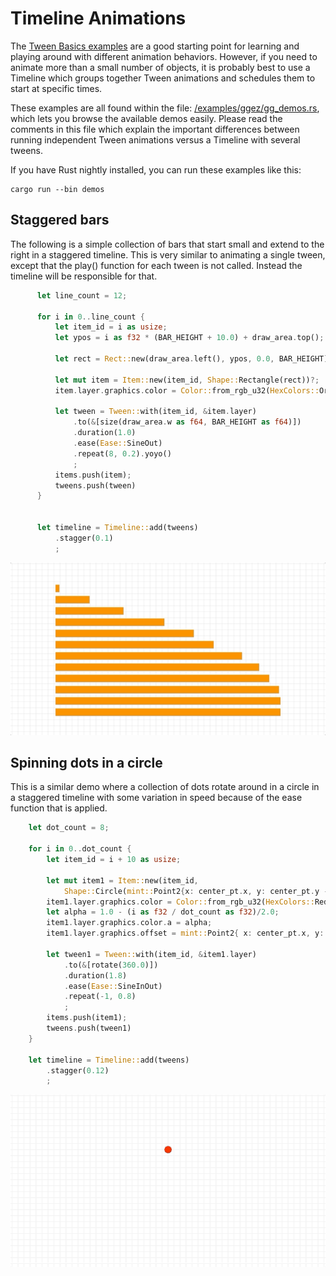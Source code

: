 # Timeline Animations

The [Tween Basics examples](1-basics.md) are a good starting point for learning and playing around with different animation behaviors. However, if you need to animate more than a small number of objects, it is probably best to use a Timeline which groups together Tween animations and schedules them to start at specific times. 

These examples are all found within the file: [/examples/ggez/gg_demos.rs](https://github.com/wasm-network/tweek-rust/blob/master/examples/ggez/gg_demos.rs), which lets you browse the available demos easily. Please read the comments in this file which explain the important differences between running independent Tween animations versus a Timeline with several tweens. 

If you have Rust nightly installed, you can run these examples like this:

```
cargo run --bin demos 
```


## Staggered bars 
The following is a simple collection of bars that start small and extend to the right in a staggered timeline. This is very similar to animating a single tween, except that the play() function for each tween is not called. Instead the timeline will be responsible for that.

```rust
      let line_count = 12;

      for i in 0..line_count {
          let item_id = i as usize;
          let ypos = i as f32 * (BAR_HEIGHT + 10.0) + draw_area.top();

          let rect = Rect::new(draw_area.left(), ypos, 0.0, BAR_HEIGHT);

          let mut item = Item::new(item_id, Shape::Rectangle(rect))?;
          item.layer.graphics.color = Color::from_rgb_u32(HexColors::Orange);

          let tween = Tween::with(item_id, &item.layer)
              .to(&[size(draw_area.w as f64, BAR_HEIGHT as f64)])
              .duration(1.0)
              .ease(Ease::SineOut)
              .repeat(8, 0.2).yoyo()
              ;
          items.push(item);
          tweens.push(tween)
      }


      let timeline = Timeline::add(tweens)
          .stagger(0.1)
          ;
```

![Timeline bars](demos/timeline-bars-hd.gif)

## Spinning dots in a circle

This is a similar demo where a collection of dots rotate around in a circle in a staggered timeline with some variation in speed because of the ease function that is applied. 

```rust
    let dot_count = 8;

    for i in 0..dot_count {
        let item_id = i + 10 as usize;

        let mut item1 = Item::new(item_id, 
			Shape::Circle(mint::Point2{x: center_pt.x, y: center_pt.y - scene_radius}, dot_radius))?;
        item1.layer.graphics.color = Color::from_rgb_u32(HexColors::Red);
        let alpha = 1.0 - (i as f32 / dot_count as f32)/2.0;
        item1.layer.graphics.color.a = alpha;
        item1.layer.graphics.offset = mint::Point2{ x: center_pt.x, y: center_pt.y };

        let tween1 = Tween::with(item_id, &item1.layer)
            .to(&[rotate(360.0)])
            .duration(1.8)
            .ease(Ease::SineInOut)
            .repeat(-1, 0.8)
            ;
        items.push(item1);
        tweens.push(tween1)
    }

    let timeline = Timeline::add(tweens)
        .stagger(0.12)
        ;
```
![Spinning dots](demos/circle-spinner-hd.gif)


